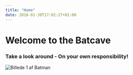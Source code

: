 ```yaml
---
title: "Home"
date: 2018-01-30T17:02:27+01:00
---
```


# Welcome to the Batcave

### Take a look around - On your own responsibility!

![Billede 1 af Batman](../imgs/batmans.jpg)